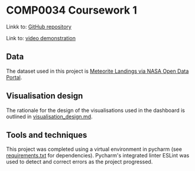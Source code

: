 # COMP0034 Coursework 1

Linkk to: [GitHub repository](https://github.com/ucl-comp0035/comp0034-cw1-i-serenaives)

Link to: [video demonstration](https://www.youtube.com/watch?v=z-lsMgPTBN8)

## Data
The dataset used in this project is [Meteorite Landings via NASA Open Data Portal](https://data.nasa.gov/Space-Science/Meteorite-Landings/gh4g-9sfh).

## Visualisation design

The rationale for the design of the visualisations used in the dashboard is outlined in [visualisation_design.md](visualisation%20design/visualisation_design.md).

## Tools and techniques

This project was completed using a virtual environment in pycharm (see [requirements.txt](/requirements.txt) for dependencies).
Pycharm's integrated linter ESLint was used to detect and correct errors as the project progressed.